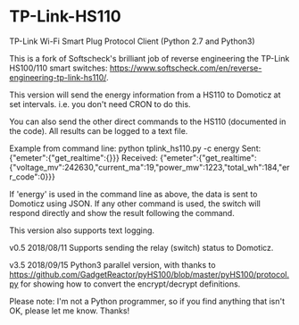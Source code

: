 # TP-Link-HS110
TP-Link Wi-Fi Smart Plug Protocol Client (Python 2.7 and Python3)

This is a fork of Softscheck's brilliant job of reverse engineering the TP-Link HS100/110 smart switches: https://www.softscheck.com/en/reverse-engineering-tp-link-hs110/.  

This version will send the energy information from a HS110 to Domoticz at set intervals.  i.e. you don't need CRON to do this.  

You can also send the other direct commands to the HS110 (documented in the code).  All results can be logged to a text file.

Example from command line:
python tplink_hs110.py -c energy
Sent:      {"emeter":{"get_realtime":{}}}
Received:  {"emeter":{"get_realtime":{"voltage_mv":242630,"current_ma":19,"power_mw":1223,"total_wh":184,"err_code":0}}}

If 'energy' is used in the command line as above, the data is sent to Domoticz using JSON.
If any other command is used, the switch will respond directly and show the result following the command.

This version also supports text logging.

v0.5 2018/08/11 Supports sending the relay (switch) status to Domoticz.

v3.5 2018/09/15 Python3 parallel version, with thanks to https://github.com/GadgetReactor/pyHS100/blob/master/pyHS100/protocol.py for showing how to convert the encrypt/decrypt definitions.

Please note: I'm not a Python programmer, so if you find anything that isn't OK, please let me know.  Thanks!
